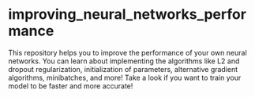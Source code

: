# improving_neural_networks_performance
This repository helps you to improve the performance of your own neural networks. You can learn about implementing the algorithms like L2 and dropout regularization, initialization of parameters, alternative gradient algorithms, minibatches, and more! Take a look if you want to train your model to be faster and more accurate!
